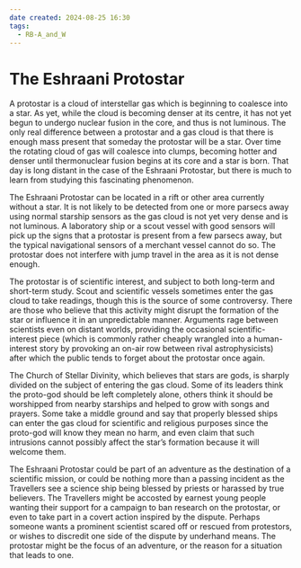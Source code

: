 ```yaml
---
date created: 2024-08-25 16:30
tags:
  - RB-A_and_W
---
```

# The Eshraani Protostar

A protostar is a cloud of interstellar gas which is beginning to coalesce into a star. As yet, while the cloud is becoming denser at its centre, it has not yet begun to undergo nuclear fusion in the core, and thus is not luminous. The only real difference between a protostar and a gas cloud is that there is enough mass present that someday the protostar will be a star. Over time the rotating cloud of gas will coalesce into clumps, becoming hotter and denser until thermonuclear fusion begins at its core and a star is born. That day is long distant in the case of the Eshraani Protostar, but there is much to learn from studying this fascinating phenomenon.

The Eshraani Protostar can be located in a rift or other area currently without a star. It is not likely to be detected from one or more parsecs away using normal starship sensors as the gas cloud is not yet very dense and is not luminous. A laboratory ship or a scout vessel with good sensors will pick up the signs that a protostar is present from a few parsecs away, but the typical navigational sensors of a merchant vessel cannot do so. The protostar does not interfere with jump travel in the area as it is not dense enough.


The protostar is of scientific interest, and subject to both long-term and short-term study. Scout and scientific vessels sometimes enter the gas cloud to take readings, though this is the source of some controversy. There are those who believe that this activity might disrupt the formation of the star or influence it in an unpredictable manner. Arguments rage between scientists even on distant worlds, providing the occasional scientific- interest piece (which is commonly rather cheaply wrangled into a human-interest story by provoking an on-air row between rival astrophysicists) after which the public tends to forget about the protostar once again.


The Church of Stellar Divinity, which believes that stars are gods, is sharply divided on the subject of entering the gas cloud. Some of its leaders think the proto-god should be left completely alone, others think it should be worshipped from nearby starships and helped to grow with songs and prayers. Some take a middle ground and say that properly blessed ships can enter the gas cloud for scientific and religious purposes since the proto-god will know they mean no harm, and even claim that such intrusions cannot possibly affect the star’s formation because it will welcome them.


The Eshraani Protostar could be part of an adventure as the destination of a scientific mission, or could be nothing more than a passing incident as the Travellers see a science ship being blessed by priests or harassed by true believers. The Travellers might be accosted by earnest young people wanting their support for a campaign to ban research on the protostar, or even to take part in a covert action inspired by the dispute. Perhaps someone wants a prominent scientist scared off or rescued from protestors, or wishes to discredit one side of the dispute by underhand means. The protostar might be the focus of an adventure, or the reason for a situation that leads to one.